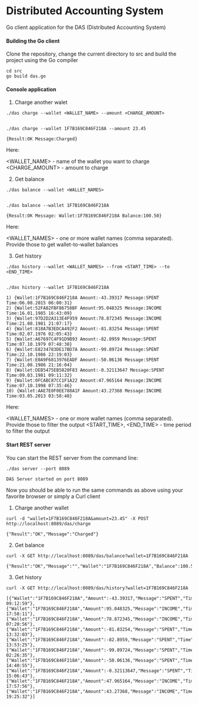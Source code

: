 # Distributed Accounting System


Go client application for the DAS (Distributed Accounting System)

#### Building the Go client

Clone the repository, change the current directory to src and build the project using the Go compiler

```
cd src
go build das.go
```

#### Console application 

1. Charge another walet

```
./das charge --wallet <WALLET_NAME> --amount <CHARGE_AMOUNT>


./das charge --wallet 1F7B169C846F218A --amount 23.45

{Result:OK Message:Charged}
```
Here:

<WALLET_NAME> - name of the wallet you want to charge
<CHARGE_AMOUNT> - amount to charge

2. Get balance

```
./das balance --wallet <WALLET_NAMES>


./das balance --wallet 1F7B169C846F218A

{Result:OK Message: Wallet:1F7B169C846F218A Balance:100.50}
```
Here:

<WALLET_NAMES> - one or more wallet names (comma separated). Provide those to get wallet-to-wallet balances

3. Get history

```
./das history --wallet <WALLET_NAMES> --from <START_TIME> --to <END_TIME>


./das history --wallet 1F7B169C846F218A

1) {Wallet:1F7B169C846F218A Amount:-43.39317 Message:SPENT Time:06.08.2015 06:00:31}
2) {Wallet:52FA82FBF86758BF Amount:95.048325 Message:INCOME Time:16.01.1985 16:43:09}
3) {Wallet:97D2D2A313E4F959 Amount:78.872345 Message:INCOME Time:21.08.1981 21:07:17}
4) {Wallet:818A7B3EDCA492F2 Amount:-81.83254 Message:SPENT Time:02.07.1976 02:05:43}
5) {Wallet:A67697C4F91D9B93 Amount:-82.8959 Message:SPENT Time:07.10.1979 07:48:38}
6) {Wallet:E8234783DE17BD7A Amount:-99.89724 Message:SPENT Time:22.10.1986 22:19:03}
7) {Wallet:E0A9F6813976EADF Amount:-50.06136 Message:SPENT Time:21.08.1986 21:16:04}
8) {Wallet:DEB5475EB5820F83 Amount:-0.32113647 Message:SPENT Time:09.03.1981 09:11:32}
9) {Wallet:0FCABC87CC1F1A22 Amount:47.965164 Message:INCOME Time:07.10.1998 07:35:46}
10) {Wallet:AAE7E0F0EE788A1F Amount:43.27368 Message:INCOME Time:03.05.2013 03:58:48}
```
Here:

<WALLET_NAMES> - one or more wallet names (comma separated). Provide those to filter the output
<START_TIME>, <END_TIME> - time period to filter the output

#### Start REST server

You can start the REST server from the command line:

```
./das server --port 8089

DAS Server started on port 8089
```

Now you should be able to run the same commands as above using your favorite browser or simply a Curl client

1. Charge another wallet

```
curl -d "wallet=1F7B169C846F218A&amount=23.45" -X POST http://localhost:8089/das/charge

{"Result":"OK","Message":"Charged"}
```

2. Get balance

```
curl -X GET http://localhost:8089/das/balance?wallet=1F7B169C846F218A

{"Result":"OK","Message":"","Wallet":"1F7B169C846F218A","Balance":100.50}
```

3. Get history

```
curl -X GET http://localhost:8089/das/history?wallet=1F7B169C846F218A

[{"Wallet":"1F7B169C846F218A","Amount":-43.39317,"Message":"SPENT","Time":"09.12.2016 09:12:59"},
{"Wallet":"1F7B169C846F218A","Amount":95.048325,"Message":"INCOME","Time":"17.12.2016 17:58:11"},
{"Wallet":"1F7B169C846F218A","Amount":78.872345,"Message":"INCOME","Time":"18.12.2016 07:20:56"},
{"Wallet":"1F7B169C846F218A","Amount":-81.83254,"Message":"SPENT","Time":"13.01.2017 13:32:03"},
{"Wallet":"1F7B169C846F218A","Amount":-82.8959,"Message":"SPENT","Time":"13.01.2017 13:53:25"},
{"Wallet":"1F7B169C846F218A","Amount":-99.89724,"Message":"SPENT","Time":"14.01.2017 02:26:35"},
{"Wallet":"1F7B169C846F218A","Amount":-50.06136,"Message":"SPENT","Time":"14.01.2017 14:40:55"},
{"Wallet":"1F7B169C846F218A","Amount":-0.32113647,"Message":"SPENT","Time":"15.01.2017 15:06:43"},
{"Wallet":"1F7B169C846F218A","Amount":47.965164,"Message":"INCOME","Time":"17.01.2017 17:57:56"},
{"Wallet":"1F7B169C846F218A","Amount":43.27368,"Message":"INCOME","Time":"19.01.2017 19:25:32"}]

```

